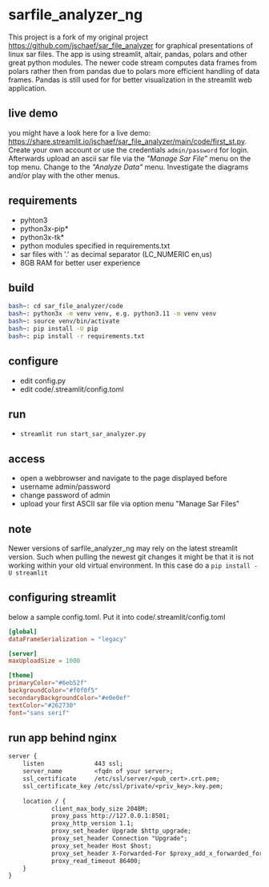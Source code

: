 # sarfile_analyzer_ng

This project is a fork of my original project <https://github.com/jschaef/sar_file_analyzer> for graphical presentations of linux sar files.
The app is using streamlit, altair, pandas, polars and other great
python modules.
The newer code stream computes data frames from polars rather then from
pandas due to polars more efficient handling of data frames.
Pandas is still used for for better visualization in the streamlit web application.

## live demo

you might have a look here for a live demo:
<https://share.streamlit.io/jschaef/sar_file_analyzer/main/code/first_st.py>.
Create your own account or use the credentials <code>admin/password</code> for
login. Afterwards upload an ascii sar file via the _"Manage Sar File"_ menu on the
top menu. Change to the _"Analyze Data"_ menu. Investigate the diagrams and/or
play with the other menus.

## requirements

* pyhton3
* python3x-pip*
* python3x-tk*
* python modules specified in requirements.txt
* sar files with '.' as decimal separator (LC_NUMERIC en,us)
* 8GB RAM for better user experience

## build

```bash
bash~: cd sar_file_analyzer/code
bash~: python3x -m venv venv, e.g. python3.11 -m venv venv
bash~: source venv/bin/activate
bash~: pip install -U pip
bash~: pip install -r requirements.txt
```

## configure

* edit config.py
* edit code/.streamlit/config.toml

## run

* <code>streamlit run start_sar_analyzer.py</code>

## access

* open a webbrowser and navigate to the page displayed before
* username admin/password
* change password of admin
* upload your first ASCII sar file via option menu "Manage Sar Files"

## note

Newer versions of sarfile_analyzer_ng may rely on the latest streamlit version.
Such when pulling the newest git changes it might be that it is not working
within your old virtual environment.
In this case do a <code>pip install -U streamlit</code>

## configuring streamlit

below a sample config.toml. Put it into code/.streamlit/config.toml

```toml
[global]
dataFrameSerialization = "legacy"

[server]
maxUploadSize = 1000

[theme]
primaryColor="#6eb52f"
backgroundColor="#f0f0f5"
secondaryBackgroundColor="#e0e0ef"
textColor="#262730"
font="sans serif"
```

## run app behind nginx

```txt
server {
    listen              443 ssl;
    server_name         <fqdn of your server>;
    ssl_certificate     /etc/ssl/server/<pub_cert>.crt.pem;
    ssl_certificate_key /etc/ssl/private/<priv_key>.key.pem;
    
    location / {
            client_max_body_size 2048M;
            proxy_pass http://127.0.0.1:8501;
            proxy_http_version 1.1;
            proxy_set_header Upgrade $http_upgrade;
            proxy_set_header Connection "Upgrade";
            proxy_set_header Host $host;
            proxy_set_header X-Forwarded-For $proxy_add_x_forwarded_for;
            proxy_read_timeout 86400;
    }
}
```

